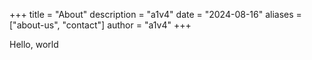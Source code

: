 +++
title = "About"
description = "a1v4"
date = "2024-08-16"
aliases = ["about-us", "contact"]
author = "a1v4"
+++

Hello, world
